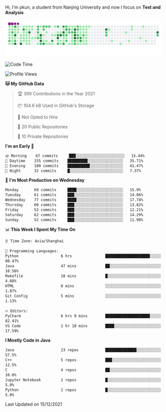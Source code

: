 Hi, I'm pkun, a student from Nanjing University and now I focus on **Test and Analysis**

![](https://github.com/pppppkun/pppppkun/blob/output/github-snake.gif)

<!--START_SECTION:waka-->
![Code Time](http://img.shields.io/badge/Code%20Time-1%2C008%20hrs%2041%20mins-blue)

![Profile Views](http://img.shields.io/badge/Profile%20Views-68-blue)

**🐱 My GitHub Data** 

> 🏆 399 Contributions in the Year 2021
 > 
> 📦 104.6 kB Used in GitHub's Storage 
 > 
> 🚫 Not Opted to Hire
 > 
> 📜 20 Public Repositories 
 > 
> 🔑 10 Private Repositories  
 > 
**I'm an Early 🐤** 

```text
🌞 Morning    67 commits     ███░░░░░░░░░░░░░░░░░░░░░░   15.44% 
🌆 Daytime    155 commits    █████████░░░░░░░░░░░░░░░░   35.71% 
🌃 Evening    180 commits    ██████████░░░░░░░░░░░░░░░   41.47% 
🌙 Night      32 commits     █░░░░░░░░░░░░░░░░░░░░░░░░   7.37%

```
📅 **I'm Most Productive on Wednesday** 

```text
Monday       69 commits     ████░░░░░░░░░░░░░░░░░░░░░   15.9% 
Tuesday      61 commits     ███░░░░░░░░░░░░░░░░░░░░░░   14.06% 
Wednesday    77 commits     ████░░░░░░░░░░░░░░░░░░░░░   17.74% 
Thursday     60 commits     ███░░░░░░░░░░░░░░░░░░░░░░   13.82% 
Friday       53 commits     ███░░░░░░░░░░░░░░░░░░░░░░   12.21% 
Saturday     62 commits     ███░░░░░░░░░░░░░░░░░░░░░░   14.29% 
Sunday       52 commits     ███░░░░░░░░░░░░░░░░░░░░░░   11.98%

```


📊 **This Week I Spent My Time On** 

```text
⌚︎ Time Zone: Asia/Shanghai

💬 Programming Languages: 
Python                   6 hrs               ████████████████████░░░░░   80.47% 
Java                     47 mins             ██░░░░░░░░░░░░░░░░░░░░░░░   10.56% 
Makefile                 18 mins             █░░░░░░░░░░░░░░░░░░░░░░░░   4.08% 
HTML                     8 mins              ░░░░░░░░░░░░░░░░░░░░░░░░░   1.87% 
Git Config               5 mins              ░░░░░░░░░░░░░░░░░░░░░░░░░   1.13%

🔥 Editors: 
PyCharm                  6 hrs 9 mins        ████████████████████░░░░░   82.41% 
VS Code                  1 hr 18 mins        ████░░░░░░░░░░░░░░░░░░░░░   17.59%

```

**I Mostly Code in Java** 

```text
Java                     23 repos            ██████████████░░░░░░░░░░░   57.5% 
C++                      5 repos             ███░░░░░░░░░░░░░░░░░░░░░░   12.5% 
C                        4 repos             ██░░░░░░░░░░░░░░░░░░░░░░░   10.0% 
Jupyter Notebook         2 repos             █░░░░░░░░░░░░░░░░░░░░░░░░   5.0% 
Python                   2 repos             █░░░░░░░░░░░░░░░░░░░░░░░░   5.0%

```



 Last Updated on 15/12/2021
<!--END_SECTION:waka-->

